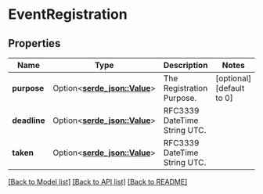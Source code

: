 # EventRegistration

## Properties

Name | Type | Description | Notes
------------ | ------------- | ------------- | -------------
**purpose** | Option<[**serde_json::Value**](.md)> | The Registration Purpose. | [optional][default to 0]
**deadline** | Option<[**serde_json::Value**](.md)> | RFC3339 DateTime String UTC. | 
**taken** | Option<[**serde_json::Value**](.md)> | RFC3339 DateTime String UTC. | 

[[Back to Model list]](../README.md#documentation-for-models) [[Back to API list]](../README.md#documentation-for-api-endpoints) [[Back to README]](../README.md)


